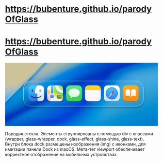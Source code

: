 # https://bubenture.github.io/parodyOfGlass
# <a href=" https://bubenture.github.io/parodyOfGlass" target="_blank">https://bubenture.github.io/parodyOfGlass</a>

![parodyOfGlass](img/parodyOfGlass.webp)

Пародия стекла.
Элементы сгруппированы с помощью div с классами (wrapper, glass-wrapper, dock, glass-effect, glass-shine, glass-text).
Внутри блока dock размещены изображения (img) с иконками, для имитации панели Dock из macOS.
Мета-тег viewport обеспечивает корректное отображение на мобильных устройствах.
